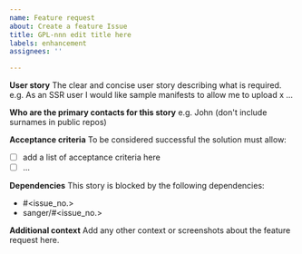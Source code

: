 ```yaml
---
name: Feature request
about: Create a feature Issue
title: GPL-nnn edit title here
labels: enhancement
assignees: ''

---
```


**User story**
The clear and concise user story describing what is required. e.g. As an SSR user I would like sample manifests to allow me to upload x ...

**Who are the primary contacts for this story**
e.g. John (don't include surnames in public repos)

**Acceptance criteria**
To be considered successful the solution must allow:
- [ ] add a list of acceptance criteria here
- [ ] ...

**Dependencies**
This story is blocked by the following dependencies:
- #<issue_no.>
- sanger/<repo>#<issue_no.>

**Additional context**
Add any other context or screenshots about the feature request here.
